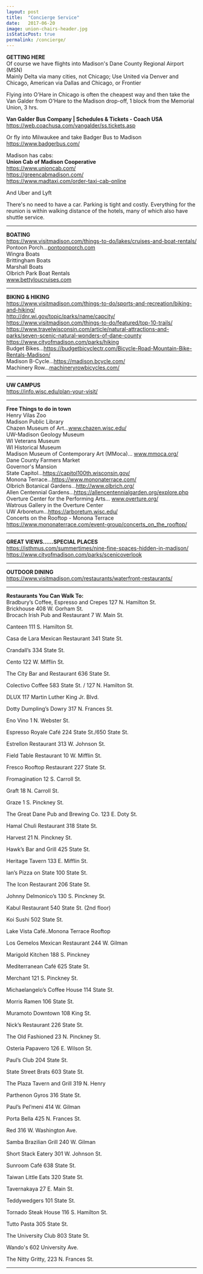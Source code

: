```yaml
---
layout: post
title:  "Concierge Service"
date:   2017-06-20
image: union-chairs-header.jpg
isStaticPost: true
permalink: /concierge/
---
```

<p>
  <b>GETTING HERE</b> <br>
  Of course we have flights into Madison's Dane County Regional Airport (MSN) <br>
  Mainly Delta via many cities, not Chicago; Use United via Denver and Chicago, American via Dallas and Chicago, or Frontier
</p>
<p>
  Flying into O'Hare in Chicago is often the cheapest way and then take the Van  Galder from O'Hare to the Madison drop-off, 1 block from the Memorial Union, 3 hrs.
</p>
<p>
  <b>Van Galder Bus Company | Schedules & Tickets - Coach USA</b> <a href="https://web.coachusa.com/vangalder/ss.tickets.asp">https://web.coachusa.com/vangalder/ss.tickets.asp</a>
</p>
<p>
  Or fly into Milwaukee and take Badger Bus to Madison <a href="https://www.badgerbus.com/">https://www.badgerbus.com/</a>
</p>
<p>
  Madison has cabs: <br>
  <b>Union Cab of Madison Cooperative</b> <br>
  <a href="https://www.unioncab.com/">https://www.unioncab.com/</a> <br>
  <a href="https://greencabmadison.com/">https://greencabmadison.com/</a> <br>
  <a href="https://www.madtaxi.com/order-taxi-cab-online">https://www.madtaxi.com/order-taxi-cab-online</a>
</p>
<p>
  And Uber and Lyft
</p>
<p>
  There's no need to have a car. Parking is tight and costly. Everything for the reunion is within walking distance of the hotels, many of which also have shuttle service.
</p><hr>

<p>
  <b>BOATING</b> <br>
  <a href="https://www.visitmadison.com/things-to-do/lakes/cruises-and-boat-rentals/">https://www.visitmadison.com/things-to-do/lakes/cruises-and-boat-rentals/</a> <br>
  Pontoon Porch…<a href="http://pontoonporch.com">pontoonporch.com</a><br>
  Wingra Boats <br>
  Brittingham Boats <br>
  Marshall Boats <br>
  Olbrich Park Boat Rentals <br>
  <a href="http://www.bettyloucruises.com">www.bettyloucruises.com</a> <br>
</p><hr>
<p>
  <b>BIKING & HIKING</b> <br>
  <a href="https://www.visitmadison.com/things-to-do/sports-and-recreation/biking-and-hiking/">https://www.visitmadison.com/things-to-do/sports-and-recreation/biking-and-hiking/</a> <br>
  <a href="http://dnr.wi.gov/topic/parks/name/capcity/">http://dnr.wi.gov/topic/parks/name/capcity/</a> <br>
  <a href="https://www.visitmadison.com/things-to-do/featured/top-10-trails/">https://www.visitmadison.com/things-to-do/featured/top-10-trails/</a> <br>
  <a href="https://www.travelwisconsin.com/article/natural-attractions-and-parks/seven-scenic-natural-wonders-of-dane-county">https://www.travelwisconsin.com/article/natural-attractions-and-parks/seven-scenic-natural-wonders-of-dane-county</a> <br>
  <a href="https://www.cityofmadison.com/parks/hiking">https://www.cityofmadison.com/parks/hiking</a> <br>
  Budget Bikes…<a href="https://budgetbicyclectr.com/Bicycle-Road-Mountain-Bike-Rentals-Madison/">https://budgetbicyclectr.com/Bicycle-Road-Mountain-Bike-Rentals-Madison/</a> <br>
  Madison B-Cycle…<a href="https://madison.bcycle.com/">https://madison.bcycle.com/</a> <br>
  Machinery Row…<a href="http://machineryrowbicycles.com/">machineryrowbicycles.com/</a> <br>
</p><hr>
<p>
  <b>UW CAMPUS</b> <br>
  <a href="https://info.wisc.edu/plan-your-visit/">https://info.wisc.edu/plan-your-visit/</a>
</p><hr>
<p>
  <b>Free Things to do in town</b> <br>
  Henry Vilas Zoo <br>
  Madison Public Library <br>
  Chazen Museum of Art…<a href="http://www.chazen.wisc.edu/">www.chazen.wisc.edu/</a> <br>
  UW-Madison Geology Museum <br>
  WI Veterans Museum <br>
  WI Historical Museum <br>
  Madison Museum of Contemporary Art (MMoca)… <a href="http://www.mmoca.org/">www.mmoca.org/</a> <br>
  Dane County Farmers Market <br>
  Governor's Mansion <br>
  State Capitol…<a href="https://capitol100th.wisconsin.gov/">https://capitol100th.wisconsin.gov/</a> <br>
  Monona Terrace…<a href="https://www.mononaterrace.com/">https://www.mononaterrace.com/</a> <br>
  Olbrich Botanical Gardens…<a href="http://www.olbrich.org/">http://www.olbrich.org/</a> <br>
  Allen Centennial Gardens…<a href="https://allencentennialgarden.org/explore.php">https://allencentennialgarden.org/explore.php</a> <br>
  Overture Center for the Performing Arts… <a href="http://www.overture.org/">www.overture.org/</a> <br>
  Watrous Gallery in the Overture Center <br>
  UW Arboretum…<a href="https://arboretum.wisc.edu/">https://arboretum.wisc.edu/</a> <br>
  Concerts on the Rooftop - Monona Terrace <a href="https://www.mononaterrace.com/event-group/concerts_on_the_rooftop/
">https://www.mononaterrace.com/event-group/concerts_on_the_rooftop/</a> <br>
</p><hr>
<p>
  <b>GREAT VIEWS……SPECIAL PLACES</b> <br>
  <a href="https://isthmus.com/summertimes/nine-fine-spaces-hidden-in-madison/">https://isthmus.com/summertimes/nine-fine-spaces-hidden-in-madison/</a> <br>
  <a href="https://www.cityofmadison.com/parks/scenicoverlook">https://www.cityofmadison.com/parks/scenicoverlook</a> <br>
</p><hr>
<p>
  <b>OUTDOOR DINING</b> <br>
  <a href="https://www.visitmadison.com/restaurants/waterfront-restaurants/">https://www.visitmadison.com/restaurants/waterfront-restaurants/</a>
</p><hr>
<p>
  <b>Restaurants You Can Walk To:</b> <br>
  Bradbury’s Coffee, Espresso and Crepes 127 N. Hamilton St.<br>
  Brickhouse  408 W. Gorham St.<br>
  Brocach Irish Pub and Restaurant 7 W. Main St.<br>

  Canteen 111 S. Hamilton St.<br>

  Casa de Lara Mexican Restaurant  341 State St.<br>

  Crandall’s 334 State St.<br>

  Cento 122 W. Mifflin St.<br>

  The City Bar and Restaurant   636 State St.<br>

  Colectivo Coffee  583 State St. / 127 N. Hamilton St.<br>

  DLUX  117 Martin Luther King Jr. Blvd.<br>

  Dotty Dumpling’s Dowry  317 N. Frances St.<br>

  Eno Vino  1 N. Webster St.<br>

  Espresso Royale Café  224 State St./650 State St.<br>

  Estrellon Restaurant 313 W. Johnson St.<br>

  Field Table Restaurant 10 W. Mifflin St.<br>

  Fresco Rooftop Restaurant 227 State St.<br>

  Fromagination 12 S. Carroll St.<br>

  Graft 18 N. Carroll St.<br>

  Graze 1 S. Pinckney St.<br>

  The Great Dane Pub and Brewing Co.  123 E. Doty St.<br>

  Hamal Chuli Restaurant 318 State St.<br>

  Harvest 21 N. Pinckney St.<br>

  Hawk’s Bar and Grill  425 State St.<br>

  Heritage Tavern  133 E. Mifflin St.<br>

  Ian’s Pizza on State 100 State St.<br>

  The Icon Restaurant 206 State St.<br>

  Johnny Delmonico’s 130 S. Pinckney St.<br>

  Kabul Restaurant 540 State St. (2nd floor)<br>

  Koi Sushi 502 State St.<br>

  Lake Vista Café..Monona Terrace Rooftop<br>

  Los Gemelos Mexican Restaurant 244 W. Gilman<br>

  Marigold Kitchen 188 S. Pinckney<br>

  Mediterranean Café 625 State St.<br>

  Merchant 121 S. Pinckney St.<br>

  Michaelangelo’s Coffee House  114 State St.<br>

  Morris Ramen 106 State St.<br>

  Muramoto Downtown 108 King St.<br>

  Nick’s Restaurant 226 State St.<br>

  The Old Fashioned 23 N. Pinckney St.<br>

  Osteria Papavero 126 E. Wilson St.<br>

  Paul’s Club  204 State St.<br>

  State Street Brats  603 State St.<br>

  The Plaza Tavern and Grill   319 N. Henry<br>

  Parthenon Gyros 316 State St.<br>

  Paul’s Pel’meni 414 W. Gilman<br>

  Porta Bella 425 N. Frances St.<br>

  Red 316 W. Washington Ave.<br>

  Samba Brazilian Grill 240 W. Gilman<br>

  Short Stack Eatery 301 W. Johnson St.<br>

  Sunroom Café 638 State St.<br>

  Taiwan Little Eats 320 State St.<br>

  Tavernakaya 27 E. Main St.<br>

  Teddywedgers 101 State St.<br>

  Tornado Steak House 116 S. Hamilton St.<br>

  Tutto Pasta 305 State St.<br>

  The University Club 803 State St.<br>

  Wando's  602 University Ave.<br>

  The Nitty Gritty, 223 N. Frances St.
</p><hr>
